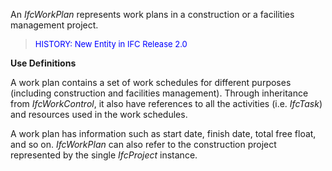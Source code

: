 An _IfcWorkPlan_ represents work plans in a construction or a facilities management project.

> <font color="#0000FF" size="-1">HISTORY: New Entity in IFC
		Release 2.0 </font>

**Use Definitions**

A work plan contains a set of work schedules for different purposes (including construction and facilities management). Through inheritance from _IfcWorkControl_, it also have references to all the activities (i.e. _IfcTask_) and resources used in the work schedules.

A work plan has information such as start date, finish date, total free float, and so on. _IfcWorkPlan_ can also refer to the construction project represented by the single _IfcProject_ instance.